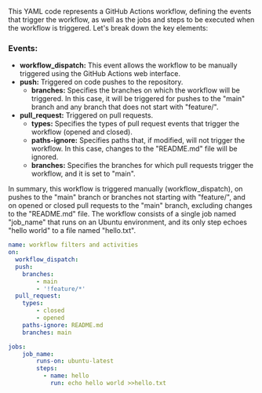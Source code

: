 This YAML code represents a GitHub Actions workflow, defining the events that trigger the workflow, as well as the jobs and steps to be executed when the workflow is triggered. Let's break down the key elements:

### Events:
- **workflow_dispatch:** This event allows the workflow to be manually triggered using the GitHub Actions web interface.
- **push:** Triggered on code pushes to the repository.
  - **branches:** Specifies the branches on which the workflow will be triggered. In this case, it will be triggered for pushes to the "main" branch and any branch that does not start with "feature/".
- **pull_request:** Triggered on pull requests.
  - **types:** Specifies the types of pull request events that trigger the workflow (opened and closed).
  - **paths-ignore:** Specifies paths that, if modified, will not trigger the workflow. In this case, changes to the "README.md" file will be ignored.
  - **branches:** Specifies the branches for which pull requests trigger the workflow, and it is set to "main".

In summary, this workflow is triggered manually (workflow_dispatch), on pushes to the "main" branch or branches not starting with "feature/", and on opened or closed pull requests to the "main" branch, excluding changes to the "README.md" file. The workflow consists of a single job named "job_name" that runs on an Ubuntu environment, and its only step echoes "hello world" to a file named "hello.txt".
```yaml
name: workflow filters and activities
on: 
  workflow_dispatch:
  push:
    branches:
        - main
        - '!feature/*'
  pull_request:
    types: 
        - closed
        - opened
    paths-ignore: README.md
    branches: main

jobs:
    job_name:
        runs-on: ubuntu-latest
        steps:
          - name: hello
            run: echo hello world >>hello.txt
```